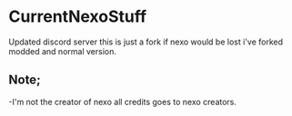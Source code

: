 # CurrentNexoStuff
Updated discord server this is just a fork if nexo would be lost i've forked modded and normal version.
## Note;
-I'm not the creator of nexo all credits goes to nexo creators.
